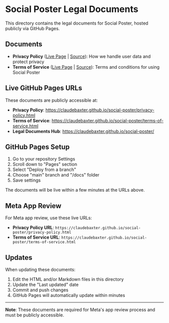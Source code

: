 # Social Poster Legal Documents

This directory contains the legal documents for Social Poster, hosted publicly via GitHub Pages.

## Documents

- **Privacy Policy** ([Live Page](https://claudebaxter.github.io/social-poster/privacy-policy.html) | [Source](privacy-policy.md)): How we handle user data and protect privacy
- **Terms of Service** ([Live Page](https://claudebaxter.github.io/social-poster/terms-of-service.html) | [Source](terms-of-service.md)): Terms and conditions for using Social Poster

## Live GitHub Pages URLs

These documents are publicly accessible at:

- **Privacy Policy**: https://claudebaxter.github.io/social-poster/privacy-policy.html
- **Terms of Service**: https://claudebaxter.github.io/social-poster/terms-of-service.html
- **Legal Documents Hub**: https://claudebaxter.github.io/social-poster/

## GitHub Pages Setup

1. Go to your repository Settings
2. Scroll down to "Pages" section
3. Select "Deploy from a branch"
4. Choose "main" branch and "/docs" folder
5. Save settings

The documents will be live within a few minutes at the URLs above.

## Meta App Review

For Meta app review, use these live URLs:

- **Privacy Policy URL**: `https://claudebaxter.github.io/social-poster/privacy-policy.html`
- **Terms of Service URL**: `https://claudebaxter.github.io/social-poster/terms-of-service.html`

## Updates

When updating these documents:

1. Edit the HTML and/or Markdown files in this directory
2. Update the "Last updated" date
3. Commit and push changes
4. GitHub Pages will automatically update within minutes

---

**Note**: These documents are required for Meta's app review process and must be publicly accessible. 